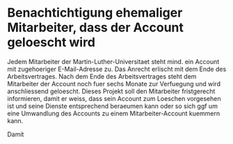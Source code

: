 Benachtichtigung ehemaliger Mitarbeiter, dass der Account geloescht wird
========================================================================

Jedem Mitarbeiter der Martin-Luther-Universitaet steht mind. ein Account mit
zugehoeriger E-Mail-Adresse zu. Das Anrecht erlischt mit dem Ende des
Arbeitsvertrages. 
Nach dem Ende des Arbeitsvertrages steht dem Mitarbeiter der Account noch fuer
sechs Monate zur Verfuegung und wird anschliessend geloescht. 
Dieses Projekt soll den Mitarbeiter fristgerecht informieren, damit er weiss,
dass sein Account zum Loeschen vorgesehen ist und seine Dienste entsprechend
beraeumen kann oder so sich ggf um eine Umwandlung des Accounts zu einem
Mitarbeiter-Account kuemmern kann. 

Damit 
